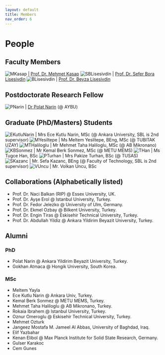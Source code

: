 ```yaml
---
layout: default
title: Members
nav_order: 6
---
```


# People

## Faculty Members

![MKasap](../../assets/images/members/mkasap.jpg) | [Prof. Dr. Mehmet Kasap](https://avesis.gazi.edu.tr/mkasap)
![SBLisesivdin](../../assets/images/members/bora.jpg) | [Prof. Dr. Sefer Bora Lisesivdin](https://www.lrgresearch.org/bora/)
![BLisesivdin](../../assets/images/members/nopic.png) | [Prof. Dr. Beyza Lisesivdin](https://avesis.gazi.edu.tr/beyzas)

## Postdoctorate Research Fellow

![PNarin](../../assets/images/members/polat.jpg) | [Dr Polat Narin](https://sites.google.com/view/polatnarin/home?authuser=0) (@ AYBU)

## Graduate (PhD/Masters) Students

![EKutluNarin](../../assets/images/members/ece.jpg) | Mrs Ece Kutlu Narin, MSc (@ Ankara University, SBL is 2nd supervisor)
![MYesiltepe](../../assets/images/members/nopic.png) | Ms Meltem Yesiltepe, BEng, MSc (@ TUBITAK UZAY)
![MTHaliloglu](../../assets/images/members/nopic.png) | Mr Mehmet Taha Haliloglu, MSc (@ AB Mikronano)
![KBSonmez](../../assets/images/members/nopic.png) | Mr Kemal Berk Sonmez, MSc (@ METU MEMS)
![THan](../../assets/images/members/nopic.png) | Ms Tugce Han, BSc
![PTurhan](../../assets/images/members/nopic.png) | Mrs Pakize Turhan, BSc (@ TUSAS)
![SKazanc](../../assets/images/members/nopic.png) | Mr. Sefa Kazanc, BEng (@ Faculty of Technology, SBL is 2nd supervisor)
![VUncu](../../assets/images/members/nopic.png) | Mr. Volkan Uncu, BSc

## Collaborations (Alphabetically listed)

* Prof. Dr. Naci Balkan (RIP) @ Essex University, UK.
* Prof. Dr. Ayşe Erol @ Istanbul University, Turkey.
* Prof. Dr. Fedor Jelezko @ University of Ulm, Germany.
* Prof. Dr. Ekmel Ozbay @ Bilkent University, Turkey.
* Prof. Dr. Engin Tiras @ Eskisehir Technical University, Turkey.
* Prof. Dr. Abdullah Yildiz @ Ankara Yildirim Beyazit University, Turkey.

## Alumni

### PhD

* Polat Narin @ Ankara Yildirim Beyazit University, Turkey.
* Gokhan Atmaca @ Hongik University, South Korea.

### MSc

* Meltem Yayla
* Ece Kutlu Narin @ Ankara Univ, Turkey.
* Kemal Berk Sonmez @ METU MEMS, Turkey.
* Mehmet Taha Haliloglu @ AB Mikronano, Turkey.
* Rokaia Ibrahem @ Istanbul University, Turkey.
* Oznur Omeroglu @ Eskisehir Technical University, Turkey.
* Mehmet Ozturk
* Jangeez Mostafa M. Jameel Al Abbas, University of Baghdad, Iraq.
* Elif Yazbahar
* Kenan Elibol @ Max Planck Institute for Solid State Research, Germany.
* Gulser Karakoc
* Cem Gunes
